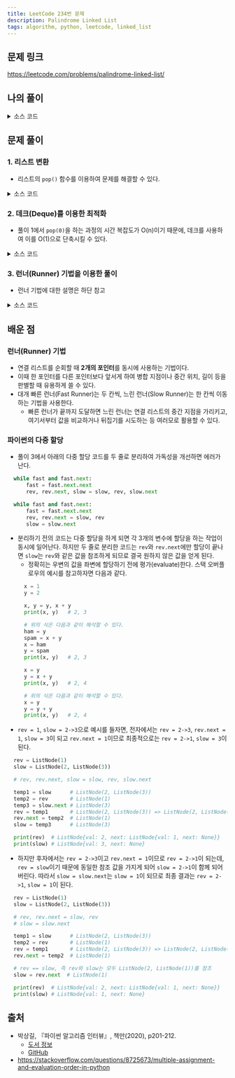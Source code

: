 ```yaml
---
title: LeetCode 234번 문제
description: Palindrome Linked List
tags: algorithm, python, leetcode, linked_list
---
```


## 문제 링크

https://leetcode.com/problems/palindrome-linked-list/

## 나의 풀이

<details>
<summary>소스 코드</summary>
<div markdown="1">

```python
class ListNode:
    def __init__(self, val=0, next=None):
        self.val = val
        self.next = next


class Solution:
    def my_solution(self, head: ListNode) -> bool:
        nums = []

        # 리스트로 변환
        while head:
            nums.append(head.val)
            head = head.next

        # 뒤집은 리스트와 동일하면 팰린드롬으로 판단
        return nums == nums[::-1]
```

</div>
</details>

## 문제 풀이

### 1. 리스트 변환

- 리스트의 `pop()` 함수를 이용하여 문제를 해결할 수 있다.

<details>
<summary>소스 코드</summary>
<div markdown="1">

```python
from typing import List


class ListNode:
    def __init__(self, val=0, next=None):
        self.val = val
        self.next = next


class Solution:
    def solution1(self, head: ListNode) -> bool:
        q: List = []

        if not head:
            return True

        node = head
        # 리스트 변환
        while node is not None:
            q.append(node.val)
            node = node.next

        # 팰린드롬 판별
        while len(q) > 1:
            if q.pop(0) != q.pop():
                return False

        return True
```

</div>
</details>

### 2. 데크(Deque)를 이용한 최적화

- 풀이 1에서 `pop(0)`을 하는 과정의 시간 복잡도가 O(n)이기 때문에, 데크를 사용하여 이를 O(1)으로 단축시킬 수 있다.

<details>
<summary>소스 코드</summary>
<div markdown="1">

```python
from typing import List, Deque
from collections import deque


class ListNode:
    def __init__(self, val=0, next=None):
        self.val = val
        self.next = next


class Solution:
    def solution2(self, head: ListNode) -> bool:
        # 데크 자료형 선언
        q: Deque = deque()

        if not head:
            return True

        node = head
        # 리스트 변환
        while node is not None:
            q.append(node.val)
            node = node.next

        # 팰린드롬 판별
        while len(q) > 1:
            # pop(0) 대신 popleft() 사용
            if q.popleft() != q.pop():
                return False

        return True
```

</div>
</details>

### 3. 런너(Runner) 기법을 이용한 풀이

- 런너 기법에 대한 설명은 하단 참고

<details>
<summary>소스 코드</summary>
<div markdown="1">

```python
class ListNode:
    def __init__(self, val=0, next=None):
        self.val = val
        self.next = next


class Solution:
    def solution3(self, head: ListNode) -> bool:
        # 역순 연결 리스트
        rev = None
        # 빠른 런너(2칸 이동)와 느린 런너(1칸 이동) 생성
        slow = fast = head

        # 런너를 이용해 역순 연결 리스트 구성
        while fast and fast.next:
            fast = fast.next.next
            rev, rev.next, slow = slow, rev, slow.next

        # 빠른 런너가 아직 한 칸 남았을 때, 즉 입력값이 홀수일 때
        # 입력값이 홀수이면 입력값 중 중앙값은 팰린드롬을 검사할 때 배제하므로
        # 느린 런너는 중앙값을 빗겨 나가야 함 -> slow를 한 칸 더 이동
        if fast:
            slow = slow.next

        # 팰린드롬 여부 확인
        # rev와 slow의 값을 하나씩 비교하여 검사
        while rev and rev.val == slow.val:
            slow, rev = slow.next, rev.next
            
        # 팰린드롬이라고 판단할 경우 rev와 slow 모두 끝까지 이동하여 None이 될 것
        # 따라서 결과를 반전하여 True 값을 리턴해야 함
        # return not slow
        return not rev
```

</div>
</details>

## 배운 점

### 런너(Runner) 기법

- 연결 리스트를 순회할 때 **2개의 포인터**를 동시에 사용하는 기법이다.
- 이때 한 포인터를 다른 포인터보다 앞서게 하여 병합 지점이나 중간 위치, 길이 등을 판별할 때 유용하게 쓸 수 있다.
- 대개 빠른 런너(Fast Runner)는 두 칸씩, 느린 런너(Slow Runner)는 한 칸씩 이동하는 기법을 사용한다.
  - 빠른 런너가 끝까지 도달하면 느린 런너는 연결 리스트의 중간 지점을 가리키고, 여기서부터 값을 비교하거나 뒤집기를 시도하는 등 여러모로 활용할 수 있다.

### 파이썬의 다중 할당

- 풀이 3에서 아래의 다중 할당 코드를 두 줄로 분리하여 가독성을 개선하면 에러가 난다.

```python
  while fast and fast.next:
      fast = fast.next.next
      rev, rev.next, slow = slow, rev, slow.next
```
```python
  while fast and fast.next:
      fast = fast.next.next
      rev, rev.next = slow, rev
      slow = slow.next
```
- 분리하기 전의 코드는 다중 할당을 하게 되면 각 3개의 변수에 할당을 하는 작업이 동시에 일어난다. 하지만 두 줄로 분리한 코드는 `rev`와 `rev.next`에만 할당이 끝나면 `slow`는 `rev`와 같은 값을 참조하게 되므로 결국 원하지 않은 값을 얻게 된다.
  - 정확히는 우변의 값을 좌변에 할당하기 전에 평가(evaluate)한다. 스택 오버플로우의 예시를 참고하자면 다음과 같다.
  ```python
    x = 1
    y = 2
  ```
  ```python
    x, y = y, x + y
    print(x, y)   # 2, 3

    # 위의 식은 다음과 같이 해석할 수 있다.
    ham = y
    spam = x + y
    x = ham
    y = spam
    print(x, y)   # 2, 3
  ```
  ```python
    x = y
    y = x + y
    print(x, y)   # 2, 4

    # 위의 식은 다음과 같이 해석할 수 있다.
    x = y
    y = y + y
    print(x, y)   # 2, 4
  ```
- `rev = 1`, `slow = 2->3`으로 예시를 들자면, 전자에서는 `rev = 2->3`, `rev.next = 1`, `slow = 3`이 되고 `rev.next = 1`이므로 최종적으로는 `rev = 2->1`, `slow = 3`이 된다.
```python
  rev = ListNode(1)
  slow = ListNode(2, ListNode(3))

  # rev, rev.next, slow = slow, rev, slow.next

  temp1 = slow      # ListNode(2, ListNode(3))
  temp2 = rev       # ListNode(1)
  temp3 = slow.next # ListNode(3)
  rev = temp1       # ListNode(2, ListNode(3)) => ListNode(2, ListNode(1))
  rev.next = temp2  # ListNode(1)
  slow = temp3      # ListNode(3)

  print(rev)  # ListNode{val: 2, next: ListNode{val: 1, next: None}}
  print(slow) # ListNode{val: 3, next: None}
```
- 하지만 후자에서는 `rev = 2->3`이고 `rev.next = 1`이므로 `rev = 2->1`이 되는데, `rev = slow`이기 때문에 동일한 참조 값을 가지게 되어 `slow = 2->1`이 함께 되어 버린다. 따라서 `slow = slow.next`는 `slow = 1`이 되므로 최종 결과는 `rev = 2->1`, `slow = 1`이 된다.
```python
  rev = ListNode(1)
  slow = ListNode(2, ListNode(3))

  # rev, rev.next = slow, rev
  # slow = slow.next

  temp1 = slow      # ListNode(2, ListNode(3))
  temp2 = rev       # ListNode(1)
  rev = temp1       # ListNode(2, ListNode(3)) => ListNode(2, ListNode(1))
  rev.next = temp2  # ListNode(1)

  # rev == slow, 즉 rev와 slow는 모두 ListNode(2, ListNode(1))를 참조
  slow = rev.next  # ListNode(1)

  print(rev)  # ListNode{val: 2, next: ListNode{val: 1, next: None}}
  print(slow) # ListNode{val: 1, next: None}
```

## 출처

- 박상길, 『파이썬 알고리즘 인터뷰』, 책만(2020), p201-212.
  - [도서 정보](https://www.onlybook.co.kr/entry/algorithm-interview)
  - [GitHub](https://github.com/onlybooks/algorithm-interview)
- https://stackoverflow.com/questions/8725673/multiple-assignment-and-evaluation-order-in-python
